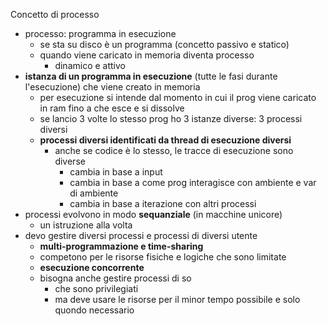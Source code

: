 Concetto di processo
- processo: programma in esecuzione
	- se sta su disco è un programma (concetto passivo e statico)
	- quando viene caricato in memoria diventa processo
		- dinamico e attivo
- **istanza di un programma in esecuzione** (tutte le fasi durante l'esecuzione) che viene creato in memoria 
	- per esecuzione si intende dal momento in cui il prog viene caricato in ram fino a che esce e si dissolve
	- se lancio 3 volte lo stesso prog ho 3 istanze diverse: 3 processi diversi
	- **processi diversi identificati da thread di esecuzione diversi**
		- anche se codice è lo stesso, le tracce di esecuzione sono diverse
			- cambia in base a input
			- cambia in base a come prog interagisce con ambiente e var di ambiente
			- cambia in base a iterazione con altri processi
- processi evolvono in modo **sequanziale** (in macchine unicore)
	- un istruzione alla volta
- devo gestire diversi processi e processi di diversi utente
	- **multi-programmazione e time-sharing**
	- competono per le risorse fisiche e logiche che sono limitate
	- **esecuzione concorrente**
	- bisogna anche gestire processi di so
		- che sono privilegiati
		- ma deve usare le risorse per il minor tempo possibile e solo quondo necessario